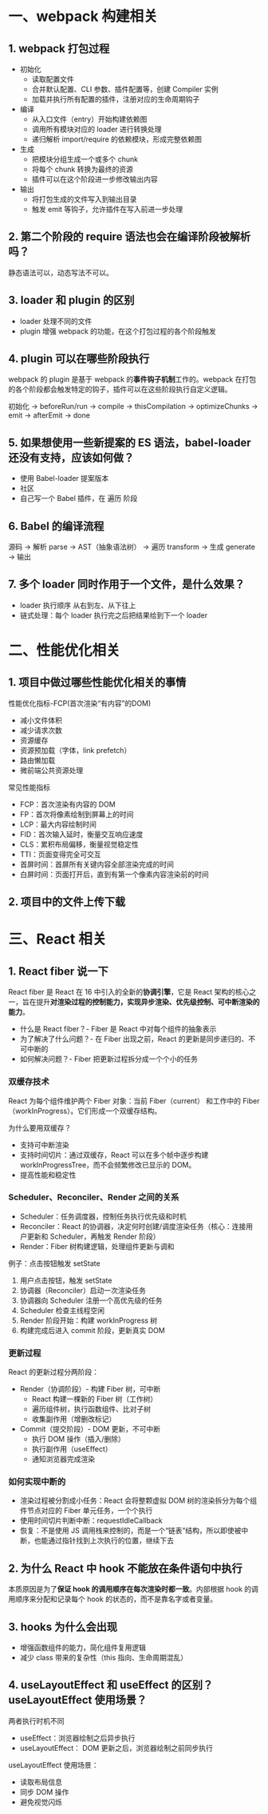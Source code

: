 # 一、webpack 构建相关

## 1. webpack 打包过程

- 初始化
    - 读取配置文件
    - 合并默认配置、CLI 参数、插件配置等，创建 Compiler 实例
    - 加载并执行所有配置的插件，注册对应的生命周期钩子
- 编译
    - 从入口文件（entry）开始构建依赖图
    - 调用所有模块对应的 loader 进行转换处理
    - 递归解析 import/require 的依赖模块，形成完整依赖图
- 生成
    - 把模块分组生成一个或多个 chunk
    - 将每个 chunk 转换为最终的资源
    - 插件可以在这个阶段进一步修改输出内容
- 输出
    - 将打包生成的文件写入到输出目录
    - 触发 emit 等钩子，允许插件在写入前进一步处理

## 2. 第二个阶段的 require 语法也会在编译阶段被解析吗？

静态语法可以，动态写法不可以。

## 3. loader 和 plugin 的区别

- loader 处理不同的文件
- plugin 增强 webpack 的功能，在这个打包过程的各个阶段触发

## 4. plugin 可以在哪些阶段执行

webpack 的 plugin 是基于 webpack 的**事件钩子机制**工作的。webpack 在打包的各个阶段都会触发特定的钩子，插件可以在这些阶段执行自定义逻辑。

初始化 -> beforeRun/run -> compile -> thisCompilation -> optimizeChunks -> emit -> afterEmit -> done

## 5. 如果想使用一些新提案的 ES 语法，babel-loader 还没有支持，应该如何做？

- 使用 Babel-loader 提案版本
- 社区
- 自己写一个 Babel 插件，在 遍历 阶段

## 6. Babel 的编译流程

源码 -> 解析 parse -> AST（抽象语法树） -> 遍历 transform -> 生成 generate -> 输出

## 7. 多个 loader 同时作用于一个文件，是什么效果？

- loader 执行顺序 从右到左、从下往上
- 链式处理：每个 loader 执行完之后把结果给到下一个 loader

# 二、性能优化相关

## 1. 项目中做过哪些性能优化相关的事情

性能优化指标-FCP(首次渲染“有内容”的DOM)

- 减小文件体积
- 减少请求次数
- 资源缓存
- 资源预加载（字体，link prefetch） 
- 路由懒加载
- 微前端公共资源处理

常见性能指标

- FCP：首次渲染有内容的 DOM
- FP：首次将像素绘制到屏幕上的时间
- LCP：最大内容绘制时间
- FID：首次输入延时，衡量交互响应速度
- CLS：累积布局偏移，衡量视觉稳定性
- TTI：页面变得完全可交互
- 首屏时间：首屏所有关键内容全部渲染完成的时间
- 白屏时间：页面打开后，直到有第一个像素内容渲染前的时间


## 2. 项目中的文件上传下载



# 三、React 相关

## 1. React fiber 说一下

React fiber 是 React 在 16 中引入的全新的**协调引擎**，它是 React 架构的核心之一，旨在提升**对渲染过程的控制能力，实现异步渲染、优先级控制、可中断渲染的能力**。

- 什么是 React fiber？- Fiber 是 React 中对每个组件的抽象表示
- 为了解决了什么问题？- 在 Fiber 出现之前，React 的更新是同步递归的、不可中断的
- 如何解决问题？- Fiber 把更新过程拆分成一个个小的任务

### 双缓存技术

React 为每个组件维护两个 Fiber 对象：当前 Fiber（current） 和工作中的 Fiber（workInProgress）。它们形成一个双缓存结构。

为什么要用双缓存？

- 支持可中断渲染
- 支持时间切片：通过双缓存，React 可以在多个帧中逐步构建 workInProgressTree，而不会频繁修改已显示的 DOM。
- 提高性能和稳定性

### Scheduler、Reconciler、Render 之间的关系

- Scheduler：任务调度器，控制任务执行优先级和时机
- Reconciler：React 的协调器，决定何时创建/调度渲染任务（核心：连接用户更新和 Scheduler，再触发 Render 阶段）
- Render：Fiber 树构建逻辑，处理组件更新与调和

例子：点击按钮触发 setState

1. 用户点击按钮，触发 setState
2. 协调器（Reconciler）启动一次渲染任务
3. 协调器向 Scheduler 注册一个高优先级的任务
4. Scheduler 检查主线程空闲
5. Render 阶段开始：构建 workInProgress 树
6. 构建完成后进入 commit 阶段，更新真实 DOM


### 更新过程

React 的更新过程分两阶段：

- Render（协调阶段）- 构建 Fiber 树，可中断
    - React 构建一棵新的 Fiber 树（工作树）
    - 遍历组件树，执行函数组件、比对子树
    - 收集副作用（增删改标记）
- Commit（提交阶段）- DOM 更新，不可中断
    - 执行 DOM 操作（插入/删除）
    - 执行副作用（useEffect）
    - 通知浏览器完成渲染


### 如何实现中断的

- 渲染过程被分割成小任务：React 会将整颗虚拟 DOM 树的渲染拆分为每个组件节点对应的 Fiber 单元任务，一个个执行
- 使用时间切片判断中断：requestIdleCallback
- 恢复：不是使用 JS 调用栈来控制的，而是一个“链表”结构，所以即使被中断，也能通过指针找到上次执行的位置，继续下去


## 2. 为什么 React 中 hook 不能放在条件语句中执行

本质原因是为了**保证 hook 的调用顺序在每次渲染时都一致**。内部根据 hook 的调用顺序来分配和记录每个 hook 的状态的，而不是靠名字或者变量。

## 3. hooks 为什么会出现

- 增强函数组件的能力，简化组件复用逻辑
- 减少 class 带来的复杂性（this 指向、生命周期混乱）

## 4. useLayoutEffect 和 useEffect 的区别？useLayoutEffect 使用场景？

两者执行时机不同
- useEffect：浏览器绘制之后异步执行
- useLayoutEffect： DOM 更新之后，浏览器绘制之前同步执行

useLayoutEffect 使用场景：
- 读取布局信息
- 同步 DOM 操作
- 避免视觉闪烁
